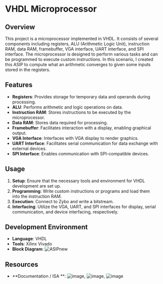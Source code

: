 # VHDL Microprocessor

## Overview
This project is a microprocessor implemented in VHDL. It consists of several components including registers, ALU (Arithmetic Logic Unit), instruction RAM, data RAM, framebuffer, VGA interface, UART interface, and SPI interface. The microprocessor is designed to perform various tasks and can be programmed to execute custom instructions. In this scenario, I created this ASIP to compute what an arithmetic converges to given some inputs stored in the registers. 

## Features
- **Registers**: Provides storage for temporary data and operands during processing.
- **ALU**: Performs arithmetic and logic operations on data.
- **Instruction RAM**: Stores instructions to be executed by the microprocessor.
- **Data RAM**: Stores data required for processing.
- **Framebuffer**: Facilitates interaction with a display, enabling graphical output.
- **VGA Interface**: Interfaces with VGA display to render graphics.
- **UART Interface**: Facilitates serial communication for data exchange with external devices.
- **SPI Interface**: Enables communication with SPI-compatible devices.

## Usage
1. **Setup**: Ensure that the necessary tools and environment for VHDL development are set up.
2. **Programming**: Write custom instructions or programs and load them into the instruction RAM.
3. **Execution**: Connect to Zybo and write a bitstream.
4. **Interfacing**: Utilize the VGA, UART, and SPI interfaces for display, serial communication, and device interfacing, respectively.

## Development Environment
- **Language**: VHDL
- **Tools**: Xilinx Vivado
- **Block Diagram**: ![ASIPnew](https://github.com/peekay123456/Microprocessor/assets/132108727/05c522d4-e6ec-4924-9895-2c6daaed8d0b)


## Resources
- **Documentation / ISA **: ![image](https://github.com/peekay123456/Microprocessor/assets/132108727/7885e0e3-1955-4abc-861d-4921814e457d), ![image](https://github.com/peekay123456/Microprocessor/assets/132108727/91a95cfd-b01b-4c38-aca4-187b7a165b5a),
  ![image](https://github.com/peekay123456/Microprocessor/assets/132108727/57defc2c-77ac-4f78-a71e-e3994fe1fe3b) 





